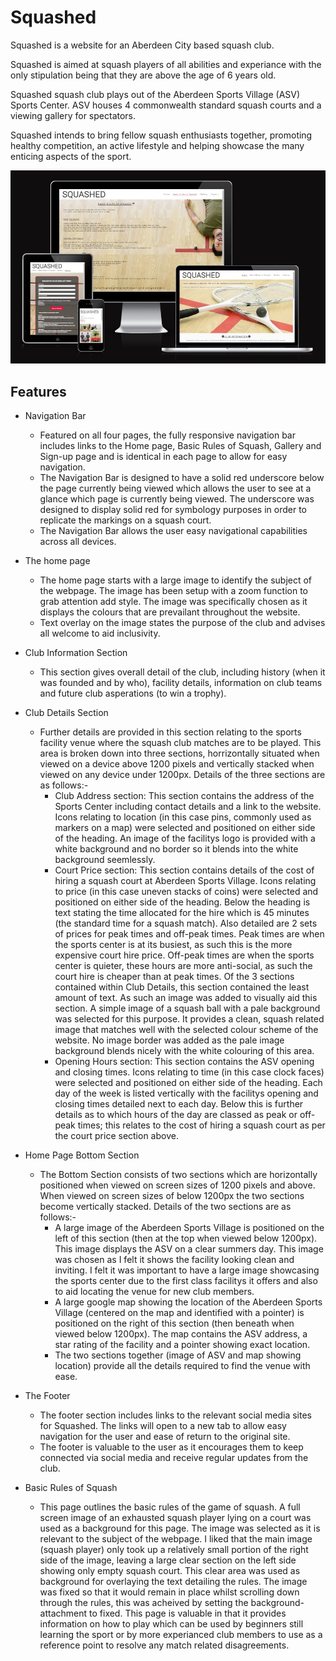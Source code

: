 # Squashed

<p>Squashed is a website for an Aberdeen City based squash club.</p>
<p>Squashed is aimed at squash players of all abilities and experiance with the only stipulation being that they are above the age of 6 years old.</p>
<p>Squashed squash club plays out of the Aberdeen Sports Village (ASV) Sports Center. ASV houses 4 commonwealth standard squash courts and a viewing gallery for spectators.</p>
<p>Squashed intends to bring fellow squash enthusiasts together, promoting healthy competition, an active lifestyle and helping showcase the many enticing aspects of the sport.</p>

![Resposive Mock-up](assets/images/am-i-responsive-image.JPG)

## Features
- Navigation Bar
  - Featured on all four pages, the fully responsive navigation bar includes links to the Home page, Basic Rules of Squash, Gallery and Sign-up page and is identical in each page to allow for easy navigation.
  - The Navigation Bar is designed to have a solid red underscore below the page currently being viewed which allows the user to see at a glance which page is currently being viewed. The underscore was designed to display solid red for symbology purposes in order to replicate the markings on a squash court.
  - The Navigation Bar allows the user easy navigational capabilities across all devices.

- The home page
  - The home page starts with a large image to identify the subject of the webpage. The image has been setup with a zoom function to grab attention add style. The image was specifically chosen as it displays the colours that are prevailant throughout the website.
   - Text overlay on the image states the purpose of the club and advises all welcome to aid inclusivity.

- Club Information Section
  - This section gives overall detail of the club, including history (when it was founded and by who), facility details, information on club teams and future club asperations (to win a trophy).

- Club Details Section
  - Further details are provided in this section relating to the sports facility venue where the squash club matches are to be played. This area is broken down into three sections, horrizontally situated when viewed on a device above 1200 pixels and vertically stacked when viewed on any device under 1200px. Details of the three sections are as follows:-
    - Club Address section: This section contains the address of the Sports Center including contact details and a link to the website. Icons relating to location (in this case pins, commonly used as markers on a map) were selected and positioned on either side of the heading. An image of the facilitys logo is provided with a white background and no border so it blends into the white background seemlessly.
    - Court Price section: This section contains details of the cost of hiring a squash court at Aberdeen Sports Village. Icons relating to price (in this case uneven stacks of coins) were selected and positioned on either side of the heading. Below the heading is text stating the time allocated for the hire which is 45 minutes (the standard time for a squash match). Also detailed are 2 sets of prices for peak times and off-peak times. Peak times are when the sports center is at its busiest, as such this is the more expensive court hire price. Off-peak times are when the sports center is quieter, these hours are more anti-social, as such the court hire is cheaper than at peak times. Of the 3 sections contained within Club Details, this section contained the least amount of text. As such an image was added to visually aid this section. A simple image of a squash ball with a pale background was selected for this purpose. It provides a clean, squash related image that matches well with the selected colour scheme of the website. No image border was added as the pale image background blends nicely with the white colouring of this area.
    - Opening Hours section: This section contains the ASV opening and closing times. Icons relating to time (in this case clock faces) were selected and positioned on either side of the heading. Each day of the week is listed vertically with the facilitys opening and closing times detailed next to each day. Below this is further details as to which hours of the day are classed as peak or off-peak times; this relates to the cost of hiring a squash court as per the court price section above.

- Home Page Bottom Section
    - The Bottom Section consists of two sections which are horizontally positioned when viewed on screen sizes of 1200 pixels and above. When viewed on screen sizes of below 1200px the two sections become vertically stacked. Details of the two sections are as follows:-
      - A large image of the Aberdeen Sports Village is positioned on the left of this section (then at the top when viewed below 1200px). This image displays the ASV on a clear summers day. This image was chosen as I felt it shows the facility looking clean and inviting. I felt it was important to have a large image showcasing the sports center due to the first class facilitys it offers and also to aid locating the venue for new club members.
      - A large google map showing the location of the Aberdeen Sports Village (centered on the map and identified with a pointer) is positioned on the right of this section (then beneath when viewed below 1200px). The map contains the ASV address, a star rating of the facility and a pointer showing exact location.
      - The two sections together (image of ASV and map showing location) provide all the details required to find the venue with ease.

- The Footer
  - The footer section includes links to the relevant social media sites for Squashed. The links will open to a new tab to allow easy navigation for the user and ease of return to the original site.
  - The footer is valuable to the user as it encourages them to keep connected via social media and receive regular updates from the club.

- Basic Rules of Squash
  - This page outlines the basic rules of the game of squash. A full screen image of an exhausted squash player lying on a court was used as a background for this page. The image was selected as it is relevant to the subject of the webpage. I liked that the main image (squash player) only took up a relatively small portion of the right side of the image, leaving a large clear section on the left side showing only empty squash court. This clear area was used as background for overlaying the text detailing the rules. The image was fixed so that it would remain in place whilst scrolling down through the rules, this was acheived by setting the background-attachment to fixed. This page is valuable in that it provides information on how to play which can be used by beginners still learning the sport or by more experianced club members to use as a reference point to resolve any match related disagreements.
